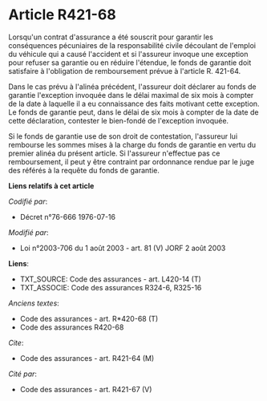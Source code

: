 # Article R421-68

Lorsqu'un contrat d'assurance a été souscrit pour garantir les conséquences pécuniaires de la responsabilité civile découlant
de l'emploi du véhicule qui a causé l'accident et si l'assureur invoque une exception pour refuser sa garantie ou en réduire
l'étendue, le fonds de garantie doit satisfaire à l'obligation de remboursement prévue à l'article R. 421-64.

Dans le cas prévu à l'alinéa précédent, l'assureur doit déclarer au fonds de garantie l'exception invoquée dans le délai
maximal de six mois à compter de la date à laquelle il a eu connaissance des faits motivant cette exception. Le fonds de
garantie peut, dans le délai de six mois à compter de la date de cette déclaration, contester le bien-fondé de l'exception
invoquée.

Si le fonds de garantie use de son droit de contestation, l'assureur lui rembourse les sommes mises à la charge du fonds de
garantie en vertu du premier alinéa du présent article. Si l'assureur n'effectue pas ce remboursement, il peut y être
contraint par ordonnance rendue par le juge des référés à la requête du fonds de garantie.

**Liens relatifs à cet article**

_Codifié par_:

  - Décret n°76-666 1976-07-16

_Modifié par_:

  - Loi n°2003-706 du 1 août 2003 - art. 81 (V) JORF 2 août 2003

**Liens**:

  - TXT_SOURCE: Code des assurances - art. L420-14 (T)
  - TXT_ASSOCIE: Code des assurances R324-6, R325-16

_Anciens textes_:

  - Code des assurances - art. R*420-68 (T)
  - Code des assurances R420-68

_Cite_:

  - Code des assurances - art. R421-64 (M)

_Cité par_:

  - Code des assurances - art. R421-67 (V)
